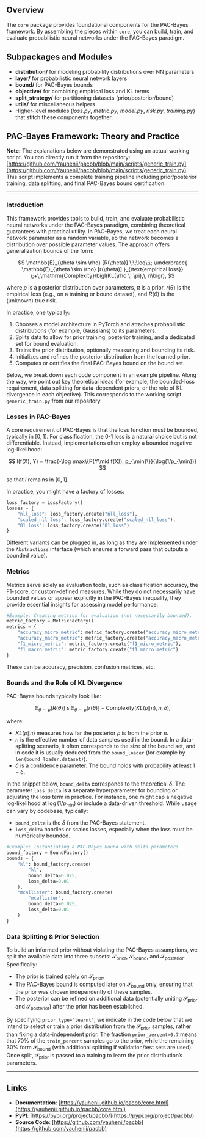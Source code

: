 ## Overview
The `core` package provides foundational components for the PAC-Bayes framework. By assembling the pieces within `core`, you can build, train, and evaluate
probabilistic neural networks under the PAC-Bayes paradigm.

## Subpackages and Modules
- **distribution/** for modeling probability distributions over NN parameters
- **layer/** for probabilistic neural network layers
- **bound/** for PAC-Bayes bounds
- **objective/** for combining empirical loss and KL terms
- **split_strategy/** for partitioning datasets (prior/posterior/bound)
- **utils/** for miscellaneous helpers
- Higher-level modules (*loss.py*, *metric.py*, *model.py*, *risk.py*, *training.py*)
  that stitch these components together.

## PAC-Bayes Framework: Theory and Practice

**Note:** The explanations below are demonstrated using an actual working script. You can directly run it from the repository:  
[https://github.com/Yauhenii/pacbb/blob/main/scripts/generic_train.py](https://github.com/Yauhenii/pacbb/blob/main/scripts/generic_train.py)  
This script implements a complete training pipeline including prior/posterior training, data splitting, and final PAC-Bayes bound certification.

---

### Introduction

This framework provides tools to build, train, and evaluate probabilistic neural networks under the PAC-Bayes paradigm, combining theoretical guarantees with practical utility. In PAC-Bayes, we treat each neural network parameter as a random variable, so the network becomes a distribution over possible parameter values. The approach offers generalization bounds of the form:

$$
\mathbb{E}_{\theta \sim \rho} [R(\theta)] 
\;\;\leq\;\;
\underbrace{ \mathbb{E}_{\theta \sim \rho} [r(\theta)] }_{\text{empirical loss}}
\;+\;\mathrm{Complexity}\bigl(KL(\rho \| \pi),\, n\bigr),
$$

where $\rho$ is a posterior distribution over parameters, 
$\pi$ is a prior, $r(\theta)$ is the empirical loss 
(e.g., on a training or bound dataset), and 
$R(\theta)$ is the (unknown) true risk.

In practice, one typically:

1. Chooses a model architecture in PyTorch and attaches probabilistic distributions (for example, Gaussians) to its parameters.  
2. Splits data to allow for prior training, posterior training, and a dedicated set for bound evaluation.  
3. Trains the prior distribution, optionally measuring and bounding its risk.  
4. Initializes and refines the posterior distribution from the learned prior.  
5. Computes or certifies the final PAC-Bayes bound on the bound set.

Below, we break down each code component in an example pipeline. Along the way, we point out key theoretical ideas (for example, the bounded-loss requirement, data splitting for data-dependent priors, or the role of KL divergence in each objective). This corresponds to the working script `generic_train.py` from our repository.


### Losses in PAC-Bayes

A core requirement of PAC-Bayes is that the loss function must be bounded, typically in $[0,1]$. For classification, the 0-1 loss is a natural choice but is not differentiable. Instead, implementations often employ a bounded negative log-likelihood:

$$
l(f(X), Y) = \frac{-\log \max\{P(Y\mid f(X)), p_{\min}\}}{\log(1/p_{\min})}
$$

so that $l$ remains in $[0,1]$.

In practice, you might have a factory of losses:
```python
loss_factory = LossFactory()
losses = {
    "nll_loss": loss_factory.create("nll_loss"),
    "scaled_nll_loss": loss_factory.create("scaled_nll_loss"),
    "01_loss": loss_factory.create("01_loss")
}
```
Different variants can be plugged in, as long as they are implemented under the `AbstractLoss` interface (which ensures a forward pass that outputs a bounded value).

### Metrics

Metrics serve solely as evaluation tools, such as classification accuracy, the F1-score, or custom-defined measures. While they do not necessarily have bounded values or appear explicitly in the PAC-Bayes inequality, they provide essential insights for assessing model performance.

```python
#Example: Creating metrics for evaluation (not necessarily bounded).
metric_factory = MetricFactory()
metrics = {
    "accuracy_micro_metric": metric_factory.create("accuracy_micro_metric"),
    "accuracy_macro_metric": metric_factory.create("accuracy_macro_metric"),
    "f1_micro_metric": metric_factory.create("f1_micro_metric"),
    "f1_macro_metric": metric_factory.create("f1_macro_metric")
}
```

These can be accuracy, precision, confusion matrices, etc.

### Bounds and the Role of KL Divergence

PAC-Bayes bounds typically look like:

$$
\mathbb{E}_{\theta\sim\rho}[R(\theta)]
\,\le\,
\mathbb{E}_{\theta\sim\rho}[r(\theta)]
\;+\;
\mathrm{Complexity}(KL(\rho \| \pi),\, n, \delta),
$$

where:

- $KL(\rho \|\pi)$ measures how far the posterior $\rho$ is from the prior $\pi$.
- $n$ is the effective number of data samples used in the bound. In a data-splitting scenario, it often corresponds to the size of the bound set, and in code it is usually deduced from the `bound_loader` (for example by `len(bound_loader.dataset)`).
- $\delta$ is a confidence parameter. The bound holds with probability at least $1 - \delta$.

In the snippet below, `bound_delta` corresponds to the theoretical $\delta$. The parameter `loss_delta` is a separate hyperparameter for bounding or adjusting the loss term in practice. For instance, one might cap a negative log-likelihood at $\log(1/p_{\min})$ or include a data-driven threshold. While usage can vary by codebase, typically:

- `bound_delta` is the $\delta$ from the PAC-Bayes statement.
- `loss_delta` handles or scales losses, especially when the loss must be numerically bounded.

```python
#Example: Instantiating a PAC-Bayes Bound with delta parameters
bound_factory = BoundFactory()
bounds = {
    "kl": bound_factory.create(
        "kl",
        bound_delta=0.025,   
        loss_delta=0.01
    ),
    "mcallister": bound_factory.create(
        "mcallister",
        bound_delta=0.025,
        loss_delta=0.01
    )
}
```

### Data Splitting & Prior Selection

To build an informed prior without violating the PAC-Bayes assumptions, we split the available data into three subsets: $\mathcal{S}_{\text{prior}}$, $\mathcal{S}_{\text{bound}}$, and $\mathcal{S}_{\text{posterior}}$. Specifically:

- The prior is trained solely on $\mathcal{S}_{\text{prior}}$. 
- The PAC-Bayes bound is computed later on $\mathcal{S}_{\text{bound}}$ only, ensuring that the prior was chosen independently of these samples.
- The posterior can be refined on additional data (potentially uniting $\mathcal{S}_{\text{prior}}$ and $\mathcal{S}_{\text{posterior}}$) after the prior has been established. 

By specifying `prior_type="learnt"`, we indicate in the code below that we intend to select or train a prior distribution from the $\mathcal{S}_{\text{prior}}$ samples, rather than fixing a data-independent prior. The fraction `prior_percent=0.7` means that 70% of the `train_percent` samples go to the prior, while the remaining 30% form $\mathcal{S}_{\text{bound}}$ (with additional splitting if validation/test sets are used). Once split, $\mathcal{S}_{\text{prior}}$ is passed to a training to learn the prior distribution’s parameters.

---

## Links

- **Documentation**: [https://yauhenii.github.io/pacbb/core.html](https://yauhenii.github.io/pacbb/core.html)
- **PyPI**: [https://pypi.org/project/pacbb/](https://pypi.org/project/pacbb/)
- **Source Code**: [https://github.com/yauhenii/pacbb](https://github.com/yauhenii/pacbb)
